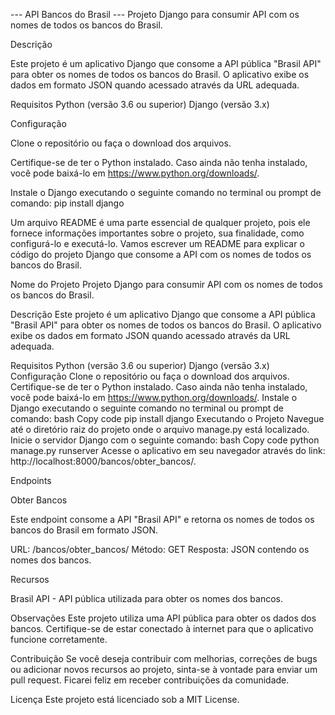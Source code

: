 --- API Bancos do Brasil ---
Projeto Django para consumir API com os nomes de todos os bancos do Brasil.

Descrição

Este projeto é um aplicativo Django que consome a API pública "Brasil API" para obter os nomes de todos os bancos do Brasil. O aplicativo exibe os dados em formato JSON quando acessado através da URL adequada.

Requisitos
Python (versão 3.6 ou superior)
Django (versão 3.x)

Configuração

Clone o repositório ou faça o download dos arquivos.

Certifique-se de ter o Python instalado. Caso ainda não tenha instalado, você pode baixá-lo em https://www.python.org/downloads/.

Instale o Django executando o seguinte comando no terminal ou prompt de comando:
    pip install django



Um arquivo README é uma parte essencial de qualquer projeto, pois ele fornece informações importantes sobre o projeto, sua finalidade, como configurá-lo e executá-lo. Vamos escrever um README para explicar o código do projeto Django que consome a API com os nomes de todos os bancos do Brasil.

Nome do Projeto
Projeto Django para consumir API com os nomes de todos os bancos do Brasil.

Descrição
Este projeto é um aplicativo Django que consome a API pública "Brasil API" para obter os nomes de todos os bancos do Brasil. O aplicativo exibe os dados em formato JSON quando acessado através da URL adequada.

Requisitos
Python (versão 3.6 ou superior)
Django (versão 3.x)
Configuração
Clone o repositório ou faça o download dos arquivos.
Certifique-se de ter o Python instalado. Caso ainda não tenha instalado, você pode baixá-lo em https://www.python.org/downloads/.
Instale o Django executando o seguinte comando no terminal ou prompt de comando:
bash
Copy code
pip install django
Executando o Projeto
Navegue até o diretório raiz do projeto onde o arquivo manage.py está localizado.
Inicie o servidor Django com o seguinte comando:
bash
Copy code
python manage.py runserver
Acesse o aplicativo em seu navegador através do link: http://localhost:8000/bancos/obter_bancos/.


Endpoints

Obter Bancos

Este endpoint consome a API "Brasil API" e retorna os nomes de todos os bancos do Brasil em formato JSON.

URL: /bancos/obter_bancos/
Método: GET
Resposta: JSON contendo os nomes dos bancos.


Recursos

Brasil API - API pública utilizada para obter os nomes dos bancos.

Observações
Este projeto utiliza uma API pública para obter os dados dos bancos. Certifique-se de estar conectado à internet para que o aplicativo funcione corretamente.

Contribuição
Se você deseja contribuir com melhorias, correções de bugs ou adicionar novos recursos ao projeto, sinta-se à vontade para enviar um pull request. Ficarei feliz em receber contribuições da comunidade.

Licença
Este projeto está licenciado sob a MIT License.